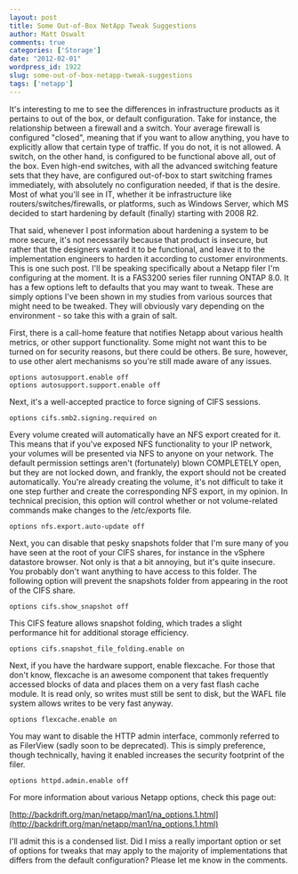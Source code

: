 ```yaml
---
layout: post
title: Some Out-of-Box NetApp Tweak Suggestions
author: Matt Oswalt
comments: true
categories: ['Storage']
date: "2012-02-01"
wordpress_id: 1922
slug: some-out-of-box-netapp-tweak-suggestions
tags: ['netapp']
---
```



It's interesting to me to see the differences in infrastructure products as it pertains to out of the box, or default configuration. Take for instance, the relationship between a firewall and a switch. Your average firewall is configured "closed", meaning that if you want to allow anything, you have to explicitly allow that certain type of traffic. If you do not, it is not allowed. A switch, on the other hand, is configured to be functional above all, out of the box. Even high-end switches, with all the advanced switching feature sets that they have, are configured out-of-box to start switching frames immediately, with absolutely no configuration needed, if that is the desire. Most of what you'll see in IT, whether it be infrastructure like routers/switches/firewalls, or platforms, such as Windows Server, which MS decided to start hardening by default (finally) starting with 2008 R2.

That said, whenever I post information about hardening a system to be more secure, it's not necessarily because that product is insecure, but rather that the designers wanted it to be functional, and leave it to the implementation engineers to harden it according to customer environments. This is one such post. I'll be speaking specifically about a Netapp filer I'm configuring at the moment. It is a FAS3200 series filer running ONTAP 8.0. It has a few options left to defaults that you may want to tweak. These are simply options I've been shown in my studies from various sources that might need to be tweaked. They will obviously vary depending on the environment - so take this with a grain of salt.

First, there is a call-home feature that notifies Netapp about various health metrics, or other support functionality. Some might not want this to be turned on for security reasons, but there could be others. Be sure, however, to use other alert mechanisms so you're still made aware of any issues.

    options autosupport.enable off
    options autosupport.support.enable off

Next, it's a well-accepted practice to force signing of CIFS sessions.
    
    options cifs.smb2.signing.required on

Every volume created will automatically have an NFS export created for it. This means that if you've exposed NFS functionality to your IP network, your volumes will be presented via NFS to anyone on your network. The default permission settings aren't (fortunately) blown COMPLETELY open, but they are not locked down, and frankly, the export should not be created automatically. You're already creating the volume, it's not difficult to take it one step further and create the corresponding NFS export, in my opinion. In technical precision, this option will control whether or not volume-related commands make changes to the /etc/exports file.

    options nfs.export.auto-update off

Next, you can disable that pesky snapshots folder that I'm sure many of you have seen at the root of your CIFS shares, for instance in the vSphere datastore browser. Not only is that a bit annoying, but it's quite insecure. You probably don't want anything to have access to this folder. The following option will prevent the snapshots folder from appearing in the root of the CIFS share.

    options cifs.show_snapshot off

This CIFS feature allows snapshot folding, which trades a slight performance hit for additional storage efficiency.
    
    options cifs.snapshot_file_folding.enable on

Next, if you have the hardware support, enable flexcache. For those that don't know, flexcache is an awesome component that takes frequently accessed blocks of data and places them on a very fast flash cache module. It is read only, so writes must still be sent to disk, but the WAFL file system allows writes to be very fast anyway.
    
    options flexcache.enable on

You may want to disable the HTTP admin interface, commonly referred to as FilerView (sadly soon to be deprecated). This is simply preference, though technically, having it enabled increases the security footprint of the filer.
    
    options httpd.admin.enable off

For more information about various Netapp options, check this page out:

[http://backdrift.org/man/netapp/man1/na_options.1.html](http://backdrift.org/man/netapp/man1/na_options.1.html)

I'll admit this is a condensed list. Did I miss a really important option or set of options for tweaks that may apply to the majority of implementations that differs from the default configuration? Please let me know in the comments.
